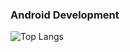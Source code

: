 ### Android Development



![Top Langs](https://github-readme-stats.vercel.app/api/top-langs/?username=AbGhost-cyber&layout=compact&show_icons=true&theme=vue&hide_border=true&count_private=true&bg_color=101013&title_color=00DCA8&text_color=FDFCFF)

